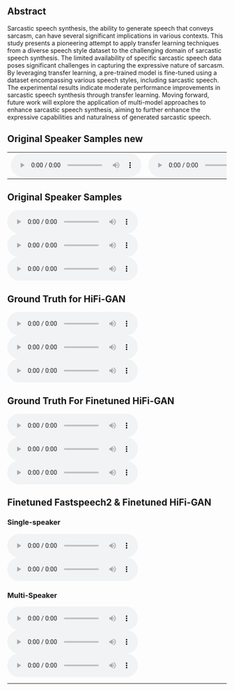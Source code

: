 ## Abstract
Sarcastic speech synthesis, the ability to generate speech that conveys sarcasm, can have several significant implications in various contexts. This study presents a pioneering attempt to apply transfer learning techniques from a diverse speech style dataset to the challenging domain of sarcastic speech synthesis. The limited availability of specific sarcastic speech data poses significant challenges in capturing the expressive nature of sarcasm. By leveraging transfer learning, a pre-trained model is fine-tuned using a dataset encompassing various speech styles, including sarcastic speech. The experimental results indicate moderate performance improvements in sarcastic speech synthesis through transfer learning. Moving forward, future work will explore the application of multi-model approaches to enhance sarcastic speech synthesis, aiming to further enhance the expressive capabilities and naturalness of generated sarcastic speech.

## Original Speaker Samples new
<table style="width:100%">
  <tr>
    <td>
		<audio controls><source src="audio/1_60.wav" ></audio>
	</td>
	<td>
		<audio controls><source src="audio/1_60.wav" ></audio>
	</td>
	<td>
		<audio controls><source src="audio/1_60.wav" ></audio>
	</td>
  </tr>
</table>

## Original Speaker Samples
<p>
  <audio controls="controls">
    <source type="audio/wav" src="audio/1_60.wav"></source>
  </audio>
  <audio controls="controls">
    <source type="audio/wav" src="audio/1_80.wav"></source>
  </audio>
  <audio controls="controls">
    <source type="audio/wav" src="audio/1_70.wav"></source>
  </audio>
</p>

## Ground Truth for HiFi-GAN
<audio controls="controls">
    <source type="audio/wav" src="audio/1_60_generated_pre.wav"></source>
</audio>

<audio controls="controls">
    <source type="audio/wav" src="audio/2_2_generated_pre.wav"></source>
</audio>

<audio controls="controls">
    <source type="audio/wav" src="audio/2_3_generated_pre.wav"></source>
</audio>

## Ground Truth For Finetuned HiFi-GAN
<audio controls="controls">
    <source type="audio/wav" src="audio/1_60_generated_ft.wav"></source>
</audio>

<audio controls="controls">
    <source type="audio/wav" src="audio/2_2_generated_ft.wav"></source>
</audio>

<audio controls="controls">
    <source type="audio/wav" src="audio/2_3_generated_ft.wav"></source>
</audio>

## Finetuned Fastspeech2 & Finetuned HiFi-GAN
### Single-speaker
<audio controls="controls">
    <source type="audio/wav" src="audio/1_467_2.wav"></source>
</audio>

<audio controls="controls">
    <source type="audio/wav" src="audio/1_507_2.wav"></source>
</audio>

### Multi-Speaker
<audio controls="controls">
    <source type="audio/wav" src="audio/1_467_2_multi.wav"></source>
</audio>

<audio controls="controls">
    <source type="audio/wav" src="audio/1_507_2_multi.wav"></source>
</audio>

<audio controls="controls">
    <source type="audio/wav" src="audio/1_6427_2_multi.wav"></source>
</audio>






---
